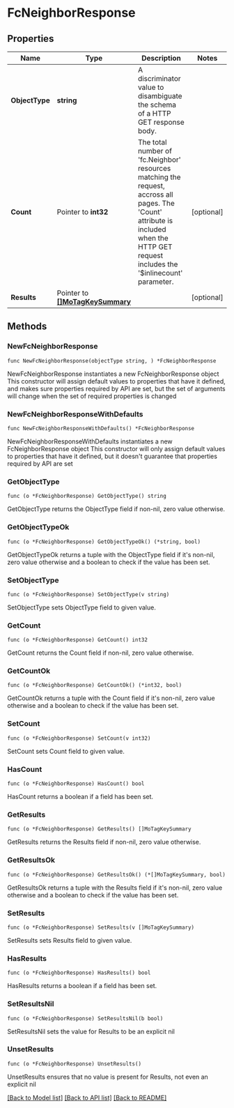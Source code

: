 # FcNeighborResponse

## Properties

Name | Type | Description | Notes
------------ | ------------- | ------------- | -------------
**ObjectType** | **string** | A discriminator value to disambiguate the schema of a HTTP GET response body. | 
**Count** | Pointer to **int32** | The total number of &#39;fc.Neighbor&#39; resources matching the request, accross all pages. The &#39;Count&#39; attribute is included when the HTTP GET request includes the &#39;$inlinecount&#39; parameter. | [optional] 
**Results** | Pointer to [**[]MoTagKeySummary**](MoTagKeySummary.md) |  | [optional] 

## Methods

### NewFcNeighborResponse

`func NewFcNeighborResponse(objectType string, ) *FcNeighborResponse`

NewFcNeighborResponse instantiates a new FcNeighborResponse object
This constructor will assign default values to properties that have it defined,
and makes sure properties required by API are set, but the set of arguments
will change when the set of required properties is changed

### NewFcNeighborResponseWithDefaults

`func NewFcNeighborResponseWithDefaults() *FcNeighborResponse`

NewFcNeighborResponseWithDefaults instantiates a new FcNeighborResponse object
This constructor will only assign default values to properties that have it defined,
but it doesn't guarantee that properties required by API are set

### GetObjectType

`func (o *FcNeighborResponse) GetObjectType() string`

GetObjectType returns the ObjectType field if non-nil, zero value otherwise.

### GetObjectTypeOk

`func (o *FcNeighborResponse) GetObjectTypeOk() (*string, bool)`

GetObjectTypeOk returns a tuple with the ObjectType field if it's non-nil, zero value otherwise
and a boolean to check if the value has been set.

### SetObjectType

`func (o *FcNeighborResponse) SetObjectType(v string)`

SetObjectType sets ObjectType field to given value.


### GetCount

`func (o *FcNeighborResponse) GetCount() int32`

GetCount returns the Count field if non-nil, zero value otherwise.

### GetCountOk

`func (o *FcNeighborResponse) GetCountOk() (*int32, bool)`

GetCountOk returns a tuple with the Count field if it's non-nil, zero value otherwise
and a boolean to check if the value has been set.

### SetCount

`func (o *FcNeighborResponse) SetCount(v int32)`

SetCount sets Count field to given value.

### HasCount

`func (o *FcNeighborResponse) HasCount() bool`

HasCount returns a boolean if a field has been set.

### GetResults

`func (o *FcNeighborResponse) GetResults() []MoTagKeySummary`

GetResults returns the Results field if non-nil, zero value otherwise.

### GetResultsOk

`func (o *FcNeighborResponse) GetResultsOk() (*[]MoTagKeySummary, bool)`

GetResultsOk returns a tuple with the Results field if it's non-nil, zero value otherwise
and a boolean to check if the value has been set.

### SetResults

`func (o *FcNeighborResponse) SetResults(v []MoTagKeySummary)`

SetResults sets Results field to given value.

### HasResults

`func (o *FcNeighborResponse) HasResults() bool`

HasResults returns a boolean if a field has been set.

### SetResultsNil

`func (o *FcNeighborResponse) SetResultsNil(b bool)`

 SetResultsNil sets the value for Results to be an explicit nil

### UnsetResults
`func (o *FcNeighborResponse) UnsetResults()`

UnsetResults ensures that no value is present for Results, not even an explicit nil

[[Back to Model list]](../README.md#documentation-for-models) [[Back to API list]](../README.md#documentation-for-api-endpoints) [[Back to README]](../README.md)


